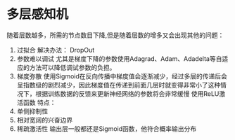 ﻿# 多层感知机
随着层数越多，所需的节点数目下降,但是随着层数的增多又会出现其他的问题：
1. 过拟合
解决办法： DropOut
2. 参数难以调试
尤其是梯度下降的参数使用Adagrad、Adam、Adadelta等自适应的方法可以降低调试参数的负担。
3. 梯度弥散
使用Sigmoid在反向传播中梯度值会逐渐减少，经过多层的传递后会呈指数级的剧烈减少，因此梯度值在传递到前面几层时就变得非常小了这种情况下，根据训练数据的反馈来更新神经网络的参数将会非常缓慢
使用ReLU激活函数
特点：
1. 单侧抑制性
2. 相对宽阔的兴奋边界
3. 稀疏激活性
输出层一般都还是Sigmoid函数，他符合概率输出分布




